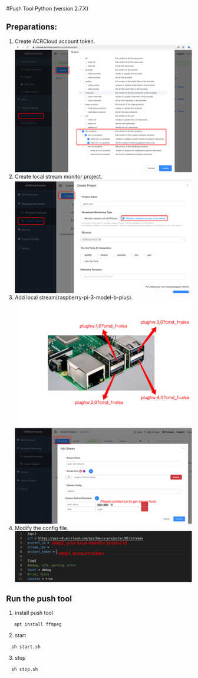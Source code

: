 #Push Tool Python (version 2.7.X)

## Preparations: 
1. Create ACRCloud account token.
![image](https://github.com/acrcloud/live_stream_client/blob/master/local_push_stream_tool/tutorial_image/create_account_token.png) <br>
2. Create local stream monitor project.
![image](https://github.com/acrcloud/live_stream_client/blob/master/local_push_stream_tool/tutorial_image/create_local_streams.png) <br>
3. Add local stream(raspberry-pi-3-model-b-plus).
![image](https://github.com/acrcloud/live_stream_client/blob/master/local_push_stream_tool/tutorial_image/raspberry-pi-3-model-b-plus_usb_url.png) <br>
![image](https://github.com/acrcloud/live_stream_client/blob/master/local_push_stream_tool/tutorial_image/add_streams.png) <br>
4. Modify the config file.
![image](https://github.com/acrcloud/live_stream_client/blob/master/local_push_stream_tool/tutorial_image/modify_config_file.png) <br>
 
## Run the push tool
1. install push tool
```
   apt install ffmpeg
```
2. start
```shell
  sh start.sh 
```
3. stop
```shell
  sh stop.sh
```
